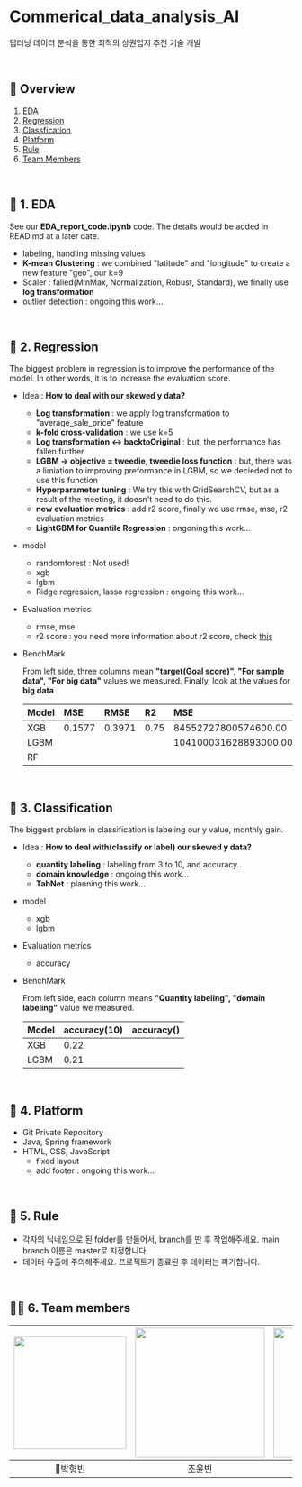 # Commerical_data_analysis_AI
딥러닝 데이터 분석을 통한 최적의 상권입지 추천 기술 개발

<br>

## 🔎 Overview 
1. [EDA](https://github.com/iDolphin99/Commerical_data_analysis_AI#-1-eda)
2. [Regression](https://github.com/iDolphin99/Commerical_data_analysis_AI#-2-regression)
3. [Classfication](https://github.com/iDolphin99/Commerical_data_analysis_AI#-3-classification) 
4. [Platform](https://github.com/iDolphin99/Commerical_data_analysis_AI#-4-platform) 
5. [Rule](https://github.com/iDolphin99/Commerical_data_analysis_AI#-5-rule)
6. [Team Members](https://github.com/iDolphin99/Commerical_data_analysis_AI#%EF%B8%8F-6-team-members)

<br>

## 📌 1. EDA
See our **EDA_report_code.ipynb** code. The details would be added in READ.md at a later date.
- labeling, handling missing values
- **K-mean Clustering** : we combined "latitude" and "longitude" to create a new feature "geo", our k=9
- Scaler : falied(MinMax, Normalization, Robust, Standard), we finally use **log transformation**
- outlier detection : ongoing this work...

<br>

## 🚀 2. Regression 
The biggest problem in regression is to improve the performance of the model. In other words, it is to increase the evaluation score.
- Idea : **How to deal with our skewed y data?** 
  - **Log transformation** : we apply log transformation to "average_sale_price" feature
  - **k-fold cross-validation** : we use k=5
  - **Log transformation <-> backtoOriginal** : but, the performance has fallen further
  - **LGBM -> objective = tweedie, tweedie loss function** : but, there was a limiation to improving preformance in LGBM, so we decieded not to use this function 
  - **Hyperparameter tuning** : We try this with GridSearchCV, but as a result of the meeting, it doesn't need to do this. 
  - **new evaluation metrics** : add r2 score, finally we use rmse, mse, r2 evaluation metrics
  - **LightGBM for Quantile Regression** : ongoning this work... 
- model 
  - randomforest : Not used! 
  - xgb
  - lgbm 
  - Ridge regression, lasso regression : ongoing this work...
- Evaluation metrics
  - rmse, mse 
  - r2 score : you need more information about r2 score, check [this](https://www.inflearn.com/questions/48025)
- BenchMark 
 
  From left side, three columns mean **"target(Goal score)", "For sample data", "For big data"** values we measured. Finally, look at the values for **big data**

  | Model |  MSE | RMSE |  R2  |          MSE        |     RMSE    |  R2  |        MSE        |   RMSE   |  R2  |
  |-------|:-----|:-----|:-----|:--------------------|:------------|:-----|:------------------|:---------|:-----|
  |  XGB  |0.1577|0.3971| 0.75 | 84552727800574600.00| 287561374.00| 0.88 | 133452775778200000| 363342072| 0.18 |
  |  LGBM |      |      |      |104100031628893000.00| 318634288.00| 0.87 | 122804475776851000| 348992402| 0.26 |
  |   RF  |      |      |      |                     |             |      |                   |          |      |

<br>

## 🚀 3. Classification
The biggest problem in classification is labeling our y value, monthly gain.  
- Idea : **How to deal with(classify or label) our skewed y data?** 
  - **quantity labeling** : labeling from 3 to 10, and accuracy.. 
  - **domain knowledge** : ongoing this work... 
  - **TabNet** : planning this work...
- model 
  - xgb
  - lgbm 
- Evaluation metrics
  - accuracy
- BenchMark 
  
  From left side, each column means **"Quantity labeling", "domain labeling"** value we measured. 

  | Model |  accuracy(10) | accuracy() |
  |-----  |:----------|:---------|
  |  XGB  |    0.22   ||
  |  LGBM |    0.21   ||
<br>

## 🚀 4. Platform
- Git Private Repository  
- Java, Spring framework
- HTML, CSS, JavaScript 
  - fixed layout
  - add footer : ongoing this work...  

<br>

## 📝 5. Rule 
- 각자의 닉네임으로 된 folder를 만들어서, branch를 딴 후 작업해주세요. main branch 이름은 master로 지정합니다. 
- 데이터 유출에 주의해주세요. 프로젝트가 종료된 후 데이터는 파기합니다. 

<br>

## 🙋‍♂️ 6. Team members
[<img src="https://avatars.githubusercontent.com/u/78654870?v=4" width="200px">](https://github.com/iDolphin99)|[<img src="https://avatars.githubusercontent.com/u/49301413?v=4" width="230px;" alt=""/>](https://github.com/yoonbincho) |[<img src="https://avatars.githubusercontent.com/u/90493141?v=4" width="230px" >](https://github.com/nemzeet) |[<img src="https://avatars.githubusercontent.com/u/64514522?v=4" width="230" >](https://github.com/rlathgml1004)|
|:---:|:---:|:---:|:---:|
|👑[박형빈](https://github.com/iDolphin99) |[조윤빈](https://github.com/yoonbincho) |[남지수](https://github.com/nemzeet)| [김소희](https://github.com/rlathgml1004)|
